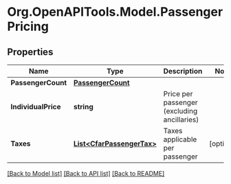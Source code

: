 # Org.OpenAPITools.Model.PassengerPricing

## Properties

Name | Type | Description | Notes
------------ | ------------- | ------------- | -------------
**PassengerCount** | [**PassengerCount**](PassengerCount.md) |  | 
**IndividualPrice** | **string** | Price per passenger (excluding ancillaries) | 
**Taxes** | [**List&lt;CfarPassengerTax&gt;**](CfarPassengerTax.md) | Taxes applicable per passenger | [optional] 

[[Back to Model list]](../README.md#documentation-for-models) [[Back to API list]](../README.md#documentation-for-api-endpoints) [[Back to README]](../README.md)

